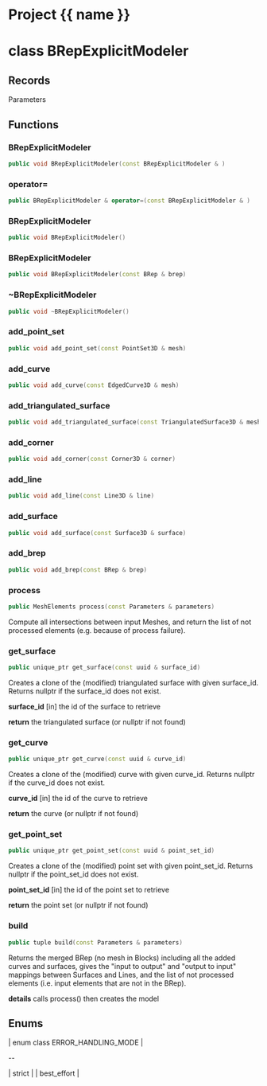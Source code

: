 <script setup>
import {useRoute} from 'vitepress'
const {path} = useRoute()
const tokens = path.split('/')
const words = tokens[2].split('-');
for (let i = 0; i < words.length; i++) {
    words[i] = words[i].charAt(0).toUpperCase() + words[i].slice(1);
    words[i] = words[i].replace('geode', 'Geode')
}
const name = words.join('-');
</script>
# Project {{ name }}

# class BRepExplicitModeler


## Records

Parameters



## Functions

### BRepExplicitModeler

```cpp
public void BRepExplicitModeler(const BRepExplicitModeler & )
```


### operator=

```cpp
public BRepExplicitModeler & operator=(const BRepExplicitModeler & )
```


### BRepExplicitModeler

```cpp
public void BRepExplicitModeler()
```


### BRepExplicitModeler

```cpp
public void BRepExplicitModeler(const BRep & brep)
```


### ~BRepExplicitModeler

```cpp
public void ~BRepExplicitModeler()
```


### add_point_set

```cpp
public void add_point_set(const PointSet3D & mesh)
```


### add_curve

```cpp
public void add_curve(const EdgedCurve3D & mesh)
```


### add_triangulated_surface

```cpp
public void add_triangulated_surface(const TriangulatedSurface3D & mesh)
```


### add_corner

```cpp
public void add_corner(const Corner3D & corner)
```


### add_line

```cpp
public void add_line(const Line3D & line)
```


### add_surface

```cpp
public void add_surface(const Surface3D & surface)
```


### add_brep

```cpp
public void add_brep(const BRep & brep)
```


### process

```cpp
public MeshElements process(const Parameters & parameters)
```


 Compute all intersections between input Meshes, and return the list of not processed elements (e.g. because of process failure).

### get_surface

```cpp
public unique_ptr get_surface(const uuid & surface_id)
```


 Creates a clone of the (modified) triangulated surface with given surface_id. Returns nullptr if the surface_id does not exist.

**surface_id** [in] the id of the surface to retrieve

**return** the triangulated surface (or nullptr if not found)

### get_curve

```cpp
public unique_ptr get_curve(const uuid & curve_id)
```


 Creates a clone of the (modified) curve with given curve_id. Returns nullptr if the curve_id does not exist.

**curve_id** [in] the id of the curve to retrieve

**return** the curve (or nullptr if not found)

### get_point_set

```cpp
public unique_ptr get_point_set(const uuid & point_set_id)
```


 Creates a clone of the (modified) point set with given         point_set_id. Returns nullptr if the point_set_id does not exist.

**point_set_id** [in] the id of the point set to retrieve

**return** the point set (or nullptr if not found)

### build

```cpp
public tuple build(const Parameters & parameters)
```


 Returns the merged BRep (no mesh in Blocks) including all the added curves and surfaces, gives the "input to output" and "output to input" mappings between Surfaces and Lines, and the list of not processed elements (i.e. input elements that are not in the BRep).

**details** calls process() then creates the model



## Enums

| enum class ERROR_HANDLING_MODE |

--

| strict |
| best_effort |






